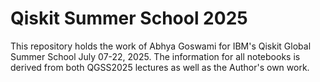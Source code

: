 # Qiskit Summer School 2025

This repository holds the work of Abhya Goswami for IBM's Qiskit Global Summer School July 07-22, 2025.
The information for all notebooks is derived from both QGSS2025 lectures as well as the Author's own work.
